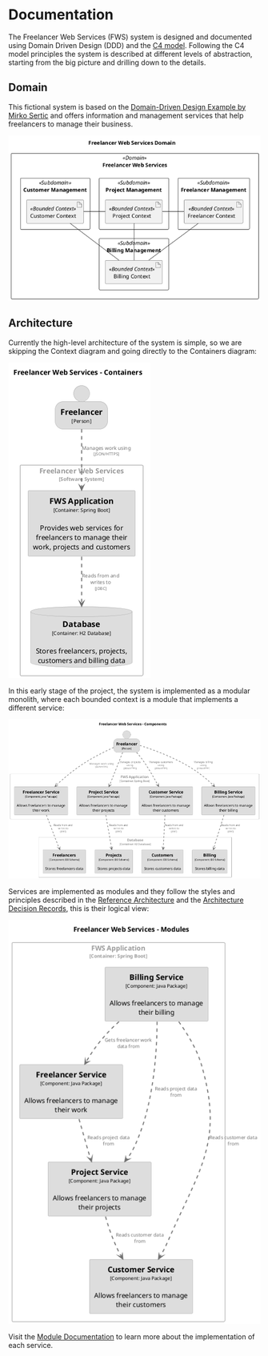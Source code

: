 # Documentation

The Freelancer Web Services (FWS) system is designed and documented using Domain Driven Design (DDD) and the [C4 model](https://c4model.com/). Following the C4 model principles the system is described at different levels of abstraction, starting from the big picture and drilling down to the details.


## Domain

This fictional system is based on the [Domain-Driven Design Example by Mirko Sertic](https://www.mirkosertic.de/blog/2013/04/domain-driven-design-example/) and offers information and management services that help freelancers to manage their business.

![Domain](system/domain.png)


## Architecture

Currently the high-level architecture of the system is simple, so we are skipping the Context diagram and going directly to the Containers diagram:

![Containers](system/containers.png)

In this early stage of the project, the system is implemented as a modular monolith, where each bounded context is a module that implements a different service:

![Components](system/components.png)

Services are implemented as modules and they follow the styles and principles described in the [Reference Architecture](system/reference_architecture.md) and the [Architecture Decision Records](adr/README.md), this is their logical view:

![Modules](system/modules.png)

Visit the [Module Documentation](modules/index.adoc) to learn more about the implementation of each service.
